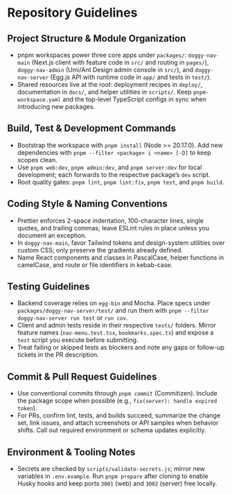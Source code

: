 # Repository Guidelines

## Project Structure & Module Organization

- pnpm workspaces power three core apps under `packages/`: `doggy-nav-main` (Next.js client with feature code in `src/` and routing in `pages/`), `doggy-nav-admin` (Umi/Ant Design admin console in `src/`), and `doggy-nav-server` (Egg.js API with runtime code in `app/` and tests in `test/`).
- Shared resources live at the root: deployment recipes in `deploy/`, documentation in `docs/`, and helper utilities in `scripts/`. Keep `pnpm-workspace.yaml` and the top-level TypeScript configs in sync when introducing new packages.

## Build, Test & Development Commands

- Bootstrap the workspace with `pnpm install` (Node >= 20.17.0). Add new dependencies with `pnpm --filter <package> i <name> [-D]` to keep scopes clean.
- Use `pnpm web:dev`, `pnpm admin:dev`, and `pnpm server:dev` for local development; each forwards to the respective package’s `dev` script.
- Root quality gates: `pnpm lint`, `pnpm lint:fix`, `pnpm test`, and `pnpm build`.

## Coding Style & Naming Conventions

- Prettier enforces 2-space indentation, 100-character lines, single quotes, and trailing commas; leave ESLint rules in place unless you document an exception.
- In `doggy-nav-main`, favor Tailwind tokens and design-system utilities over custom CSS; only preserve the gradients already defined.
- Name React components and classes in PascalCase, helper functions in camelCase, and route or file identifiers in kebab-case.

## Testing Guidelines

- Backend coverage relies on `egg-bin` and Mocha. Place specs under `packages/doggy-nav-server/test/` and run them with `pnpm --filter doggy-nav-server run test` or `run cov`.
- Client and admin tests reside in their respective `tests/` folders. Mirror feature names (`nav-menu.test.tsx`, `bookmarks.spec.ts`) and expose a `test` script you execute before submitting.
- Treat failing or skipped tests as blockers and note any gaps or follow-up tickets in the PR description.

## Commit & Pull Request Guidelines

- Use conventional commits through `pnpm commit` (Commitizen). Include the package scope when possible (e.g., `fix(server): handle expired token`).
- For PRs, confirm lint, tests, and builds succeed, summarize the change set, link issues, and attach screenshots or API samples when behavior shifts. Call out required environment or schema updates explicitly.

## Environment & Tooling Notes

- Secrets are checked by `scripts/validate-secrets.js`; mirror new variables in `.env.example`. Run `pnpm prepare` after cloning to enable Husky hooks and keep ports `3001` (web) and `3002` (server) free locally.
